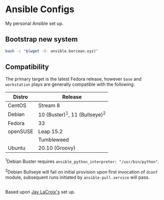 # Ansible Configs
My personal Ansible set up.

## Bootstrap new system
```bash
bash -c "$(wget -O- ansible.borcean.xyz)"
```

## Compatibility
The primary target is the latest Fedora release, however `base` and `workstation` plays are generally compatible with the following:

| Distro | Release |
| --- | --- |
| CentOS | Stream 8 |
| Debian | 10 (Buster)<sup>1</sup>, 11 (Bullseye)<sup>2</sup> |
| Fedora | 33 |
| openSUSE | Leap 15.2 |
| | Tumbleweed |
| Ubuntu | 20.10 (Groovy) |


<sup>1</sup>Debian Buster requires `ansible_python_interpreter: "/usr/bin/python"`.

<sup>2</sup>Debian Bullseye will fail on initial provision upon first invocation of `dconf` module, subsequent runs initiated by `ansible-pull.service` will pass.

##
Based upon [Jay LaCroix's](https://github.com/LearnLinuxTV/personal_ansible_desktop_configs) set up.